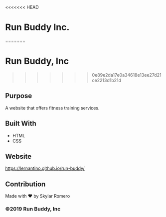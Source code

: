 <<<<<<< HEAD
# Run Buddy Inc.
=======
# Run Buddy, Inc
>>>>>>> 0e89e2da17e0a34618e13ee27d21ce2213d1b21d

## Purpose
A website that offers fitness training services. 

## Built With
* HTML
* CSS

## Website
https://lernantino.github.io/run-buddy/

## Contribution
Made with ❤️ by Skylar Romero

### ©️2019 Run Buddy, Inc 
